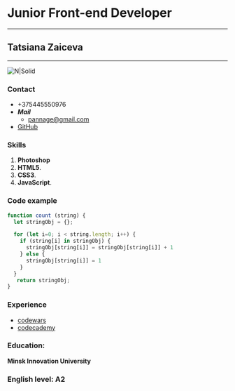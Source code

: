 # Junior Front-end Developer 
***
## Tatsiana Zaiceva
***
![N|Solid](https://cdn1.radikalno.ru/uploads/2020/9/5/84de258f5423054beb1579f0a943e3e3-full.jpg)
### Contact

* +375445550976
* ***Mail***
    * <pannage@gmail.com>
* [GitHub](https://github.com/pannage)

### Skills
1. **Photoshop**
1. **HTML5**.
1. **CSS3**.
1. **JavaScript**.
### Code example

```javascript
function count (string) {  
  let stringObj = {};

  for (let i=0; i < string.length; i++) {
    if (string[i] in stringObj) {
      stringObj[string[i]] = stringObj[string[i]] + 1
    } else {
      stringObj[string[i]] = 1
    }
  }
   return stringObj;
}
```
### Experience
* [codewars](https://www.codewars.com/users/pannage)
* [codecademy](https://www.codecademy.com/users/pannage/achievements)
### Education: 
**Minsk Innovation University**


### English level: A2
